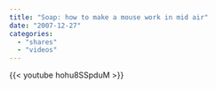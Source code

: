 ```yaml
---
title: "Soap: how to make a mouse work in mid air"
date: "2007-12-27"
categories:
  - "shares"
  - "videos"
---
```


{{< youtube hohu8SSpduM >}}
